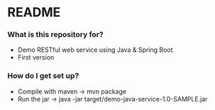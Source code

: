 # README #

### What is this repository for? ###

* Demo RESTful web service using Java & Spring Boot
* First version

### How do I get set up? ###

* Compile with maven -> mvn package
* Run the jar -> java -jar target/demo-java-service-1.0-SAMPLE.jar
